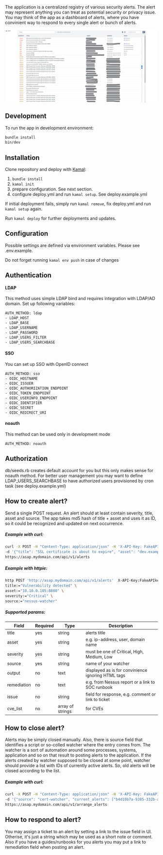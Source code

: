 The application is a centralized registry of various security alerts. The alert may represent anything you can treat as potential security or privacy issue. You may think of the app as a dashboard of alerts, where you have convinient way to respond to every single alert or bunch of alerts.

![Cat](asap-ui.example.png)

## Development

To run the app in development environment:
```bash
bundle install
bin/dev
```

## Installation

Clone repository and deploy with [Kamal](https://kamal-deploy.org/):

1. `bundle install`
3. `kamal init`
4. prepare configuration. See next section.
4. configure deploy.yml and run `kamal setup`. See deploy.example.yml

If initial deployment fails, simply run `kamal remove`, fix deploy.yml and run `kamal setup` again.

Run `kamal deploy` for further deployments and updates.

## Configuration

Possible settings are defined via environment variables. Please see .env.example.

Do not forget running `kamal env push` in case of changes

## Authentication

#### LDAP
This method uses simple LDAP bind and requires integration with LDAP/AD domain. Set up following variables:

    AUTH_METHOD: ldap
    - LDAP_HOST
    - LDAP_BASE
    - LDAP_USERNAME
    - LDAP_PASSWORD
    - LDAP_USERS_FILTER
    - LDAP_USERS_SEARCHBASE

#### SSO
You can set up SSO with OpenID connect

    AUTH_METHOD: sso
    - OIDC_HOSTNAME
    - OIDC_ISSUER
    - OIDC_AUTHORIZATION_ENDPOINT
    - OIDC_TOKEN_ENDPOINT
    - OIDC_USERINFO_ENDPOINT
    - OIDC_IDENTIFIER
    - OIDC_SECRET
    - OIDC_REDIRECT_URI

#### noauth
This method can be used only in development mode

    AUTH_METHOD: noauth

## Authorization

db/seeds.rb creates default account for you but this only makes sense for noauth method. For better user management you may want to define LDAP_USERS_SEARCHBASE to have authorized users provisioned by cron task (see deploy.example.yml)

## How to create alert?

Send a single POST request. An alert should at least contain severity, title, asset and source. The app takes md5 hash of title + asset and uses it as ID, so it could be recognized and updated on next occurrence.

##### Example with curl:
```bash
curl -X POST -H "Content-Type: application/json" -H 'X-API-Key: FakeAPIkey'  \
-d '{"title": "SSL certificate is about to expire", "asset": "dev.example.com", "severity": "High", "source": "cert-watcher"}' \
https://asap.mydomain.com/api/v1/alerts
```
##### Example with httpie:
```bash
http POST 'http://asap.mydomain.com/api/v1/alerts'  X-API-Key:FakeAPIkey \
title:="Vulnerability detected" \
asset:="10.10.0.105:8880" \
severity:="Critical" \
source:="nessus-watcher"
```
##### Supported params:
| Field | Required | Type | Description |
|-----------------|-----------------|-----------------|-----------------|
| title    | yes | string  | alerts title    |
| asset    | yes | string  | e.g. ip-address, user, domain name    |
| severity | yes | string  | must be one of Critical, High, Medium, Low    |
| source   | yes | string  | name of your watcher    |
| output   | no  | text  | displayed as is for convinience ignoring HTML tags |
| remediation | no | text  | e.g. from Nessus report or a link to SOC runbook |
| issue | no | string | field for response, e.g. comment or link to ticket |
| cve_list | no | array of strings | for CVEs |

## How to close alert?
Alerts may be simply closed manually. Also, there is source field that identifies a script or so-colled watcher where the entry comes from. The watcher is a sort of automation around some processes, systems, application and so on that result to posting alerts to the application. If the alerts created by watcher supposed to be closed at some point, watcher should provide a list with IDs of currently active alerts. So, old alerts will be closed according to the list.

##### Example with curl:
```bash
curl -X POST -H "Content-Type: application/json" -H 'X-API-Key: FakeAPIkey'  \
-d '{"source": "cert-watcher", "current_alerts": ["b4d10b7a-9385-332b-a2eb-55c6bf5f82a3", "94e62d48-f57b-3c26-bb61-84d74ebe3793"]' \
https://asap.mydomain.com/api/v1/arrange_alerts
```

## How to respond to alert?
You may assign a ticket to an alert by setting a link to the issue field in UI. Otherise, it's just a string which may be used as a short note or comment. Also if you have a guides/runbooks for you alerts you may put a link to remediation field when posting an alert.